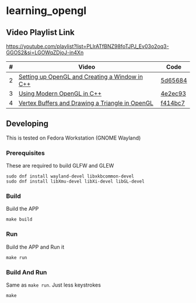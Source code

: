 # learning_opengl

## Video Playlist Link

https://youtube.com/playlist?list=PLlrATfBNZ98foTJPJ_Ev03o2oq3-GGOS2&si=LGOWqZDjoJ-in4Xn

| #   | Video                                                                                                                                          | Code                                                                                                        |
| --- | ---------------------------------------------------------------------------------------------------------------------------------------------- | ----------------------------------------------------------------------------------------------------------- |
| 2   | [Setting up OpenGL and Creating a Window in C++](https://www.youtube.com/watch?v=OR4fNpBjmq8&list=PLlrATfBNZ98foTJPJ_Ev03o2oq3-GGOS2&index=2)  | [5d65684](https://github.com/dhananjaylatkar/learning_opengl/tree/5d65684e51f08d6e82391dada99d08400a453421) |
| 3   | [Using Modern OpenGL in C++](https://www.youtube.com/watch?v=H2E3yO0J7TM&list=PLlrATfBNZ98foTJPJ_Ev03o2oq3-GGOS2&index=3)                      | [4e2ec93](https://github.com/dhananjaylatkar/learning_opengl/tree/4e2ec9357a8dc9580d7a3391a252e9f86b860a4c) |
| 4   | [Vertex Buffers and Drawing a Triangle in OpenGL](https://www.youtube.com/watch?v=0p9VxImr7Y0&list=PLlrATfBNZ98foTJPJ_Ev03o2oq3-GGOS2&index=6) | [f414bc7](https://github.com/dhananjaylatkar/learning_opengl/tree/f414bc740ad36252b01ee377566429cff9371b2c) |

## Developing

This is tested on Fedora Workstation (GNOME Wayland)

### Prerequisites

These are required to build GLFW and GLEW

```shell
sudo dnf install wayland-devel libxkbcommon-devel
sudo dnf install libXmu-devel libXi-devel libGL-devel
```

### Build

Build the APP

```shell
make build
```

### Run

Build the APP and Run it

```shell
make run
```

### Build And Run

Same as `make run`. Just less keystrokes

```shell
make
```
